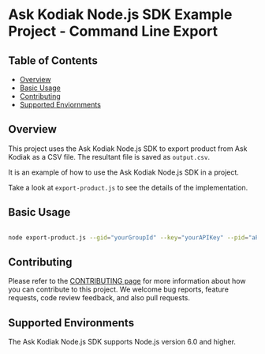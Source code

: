 # Ask Kodiak Node.js SDK Example Project - Command Line Export

## Table of Contents

 * [Overview](#overview)
 * [Basic Usage](#basic-usage) 
 * [Contributing](#contributing)
 * [Supported Enviornments](#supported-environments) 

## Overview 

This project uses the Ask Kodiak Node.js SDK to export product from Ask Kodiak as a CSV file. The resultant file is saved as `output.csv`. 

It is an example of how to use the Ask Kodiak Node.js SDK in a project.

Take a look at `export-product.js` to see the details of the implementation.

## Basic Usage

```bash

node export-product.js --gid="yourGroupId" --key="yourAPIKey" --pid="aProductId"

```

## Contributing

Please refer to the [CONTRIBUTING page](./CONTRIBUTING.md) for more information
about how you can contribute to this project. We welcome bug reports, feature
requests, code review feedback, and also pull requests.

## Supported Environments

The Ask Kodiak Node.js SDK supports Node.js version 6.0 and higher.

